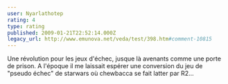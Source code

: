 ```yaml
---
user: Nyarlathotep
rating: 4
type: rating
published: 2009-01-21T22:52:14.000Z
legacy_url: http://www.emunova.net/veda/test/398.htm#comment-10815
---
```

Une révolution pour les jeux d'échec, jusque là avenants comme une porte de prison. A l'époque il me laissait espérer une conversion du jeu de "pseudo échec" de starwars où chewbacca se fait latter par R2...